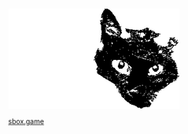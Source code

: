 ![GitHub-Mark-Light](../Creature_white.png#gh-dark-mode-only)![GitHub-Mark-Dark](../Creature_black.png#gh-light-mode-only)

[sbox.game](https://sbox.game/hbsw)
